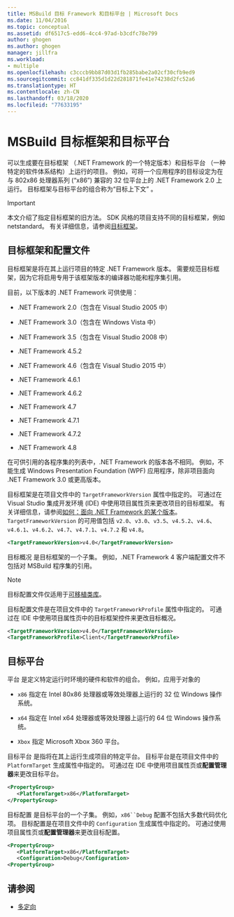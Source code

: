 ```yaml
---
title: MSBuild 目标 Framework 和目标平台 | Microsoft Docs
ms.date: 11/04/2016
ms.topic: conceptual
ms.assetid: df6517c5-edd6-4cc4-97ad-b3cdfc78e799
author: ghogen
ms.author: ghogen
manager: jillfra
ms.workload:
- multiple
ms.openlocfilehash: c3cccb9bb87d03d1fb285babe2a02cf30cfb9ed9
ms.sourcegitcommit: cc841df335d1d22d281871fe41e74238d2fc52a6
ms.translationtype: HT
ms.contentlocale: zh-CN
ms.lasthandoff: 03/18/2020
ms.locfileid: "77633195"
---
```

# <a name="msbuild-target-framework-and-target-platform"></a>MSBuild 目标框架和目标平台

可以生成要在目标框架  （.NET Framework 的一个特定版本）和目标平台  （一种特定的软件体系结构）上运行的项目。  例如，可将一个应用程序的目标设定为在与 802x86 处理器系列 (“x86”) 兼容的 32 位平台上的 .NET Framework 2.0 上运行。 目标框架与目标平台的组合称为“目标上下文”  。

> [!IMPORTANT]
> 本文介绍了指定目标框架的旧方法。 SDK 风格的项目支持不同的目标框架，例如 netstandard。 有关详细信息，请参阅[目标框架](/dotnet/standard/frameworks)。

## <a name="target-framework-and-profile"></a>目标框架和配置文件

 目标框架是将在其上运行项目的特定 .NET Framework 版本。 需要规范目标框架，因为它将启用专用于该框架版本的编译器功能和程序集引用。

 目前，以下版本的 .NET Framework 可供使用：

- .NET Framework 2.0（包含在 Visual Studio 2005 中）

- .NET Framework 3.0（包含在 Windows Vista 中）

- .NET Framework 3.5（包含在 Visual Studio 2008 中）

- .NET Framework 4.5.2

- .NET Framework 4.6（包含在 Visual Studio 2015 中）

- .NET Framework 4.6.1

- .NET Framework 4.6.2

- .NET Framework 4.7

- .NET Framework 4.7.1

- .NET Framework 4.7.2

- .NET Framework 4.8

在可供引用的各程序集的列表中，.NET Framework 的版本各不相同。 例如，不能生成 Windows Presentation Foundation (WPF) 应用程序，除非项目面向 .NET Framework 3.0 或更高版本。

目标框架是在项目文件中的 `TargetFrameworkVersion` 属性中指定的。 可通过在 Visual Studio 集成开发环境 (IDE) 中使用项目属性页来更改项目的目标框架。 有关详细信息，请参阅[如何：面向 .NET Framework 的某个版本](../ide/visual-studio-multi-targeting-overview.md)。 `TargetFrameworkVersion` 的可用值包括 `v2.0`、`v3.0`、`v3.5`、`v4.5.2`、`v4.6`、`v4.6.1`、`v4.6.2`、`v4.7`、`v4.7.1`、`v4.7.2` 和 `v4.8`。

```xml
<TargetFrameworkVersion>v4.0</TargetFrameworkVersion>
```

 目标概况  是目标框架的一个子集。 例如，.NET Framework 4 客户端配置文件不包括对 MSBuild 程序集的引用。

 > [!NOTE]
 > 目标配置文件仅适用于[可移植类库](/dotnet/standard/cross-platform/cross-platform-development-with-the-portable-class-library)。

 目标配置文件是在项目文件中的 `TargetFrameworkProfile` 属性中指定的。 可通过在 IDE 中使用项目属性页中的目标框架控件来更改目标概况。

```xml
<TargetFrameworkVersion>v4.0</TargetFrameworkVersion>
<TargetFrameworkProfile>Client</TargetFrameworkProfile>
```

## <a name="target-platform"></a>目标平台

 平台  是定义特定运行时环境的硬件和软件的组合。 例如，应用于对象的

- `x86` 指定在 Intel 80x86 处理器或等效处理器上运行的 32 位 Windows 操作系统。

- `x64` 指定在 Intel x64 处理器或等效处理器上运行的 64 位 Windows 操作系统。

- `Xbox` 指定 Microsoft Xbox 360 平台。

目标平台  是指将在其上运行生成项目的特定平台。 目标平台是在项目文件中的 `PlatformTarget` 生成属性中指定的。 可通过在 IDE 中使用项目属性页或**配置管理器**来更改目标平台。

```xml
<PropertyGroup>
   <PlatformTarget>x86</PlatformTarget>
</PropertyGroup>

```

目标配置  是目标平台的一个子集。 例如，`x86``Debug` 配置不包括大多数代码优化项。 目标配置是在项目文件中的 `Configuration` 生成属性中指定的。 可通过使用项目属性页或**配置管理器**来更改目标配置。

```xml
<PropertyGroup>
   <PlatformTarget>x86</PlatformTarget>
   <Configuration>Debug</Configuration>
<PropertyGroup>

```

## <a name="see-also"></a>请参阅

- [多定向](../msbuild/msbuild-multitargeting-overview.md)
